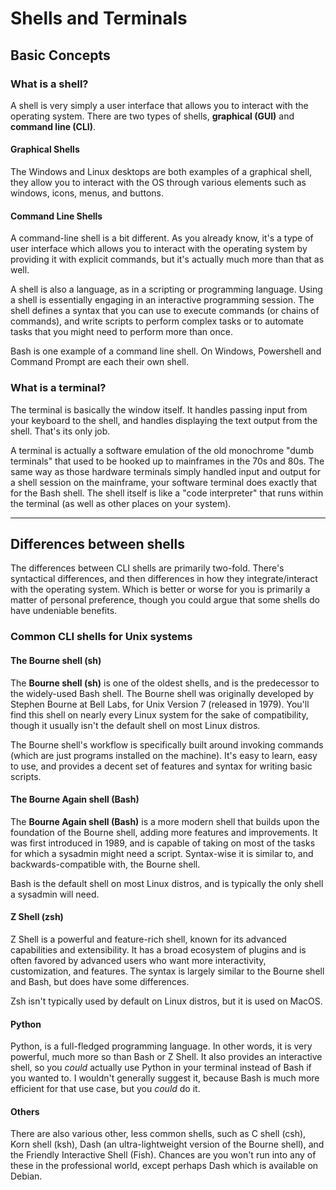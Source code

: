 # Shells and Terminals

## Basic Concepts

### What is a shell?

A shell is very simply a user interface that allows you to interact with the
 operating system. There are two types of shells, **graphical (GUI)** and
 **command line (CLI)**.

#### Graphical Shells

The Windows and Linux desktops are both examples of a graphical shell, they
 allow you to interact with the OS through various elements such as windows,
 icons, menus, and buttons.

#### Command Line Shells

A command-line shell is a bit different. As you already know, it's a type of
 user interface which allows you to interact with the operating system by
 providing it with explicit commands, but it's actually much more than that as
 well.

A shell is also a language, as in a scripting or programming language. Using a
 shell is essentially engaging in an interactive programming session. The shell
 defines a syntax that you can use to execute commands (or chains of commands),
 and write scripts to perform complex tasks or to automate tasks that you might
 need to perform more than once.

Bash is one example of a command line shell. On Windows, Powershell and Command
 Prompt are each their own shell.

### What is a terminal?

The terminal is basically the window itself. It handles passing input from
 your keyboard to the shell, and handles displaying the text output from the
 shell. That's its only job.

A terminal is actually a software emulation of the old monochrome "dumb
 terminals" that used to be hooked up to mainframes in the 70s and 80s. The
 same way as those hardware terminals simply handled input and output for a
 shell session on the mainframe, your software terminal does exactly that for
 the Bash shell. The shell itself is like a "code interpreter"
 that runs within the terminal (as well as other places on your system).

---

## Differences between shells

The differences between CLI shells are primarily two-fold. There's syntactical
 differences, and then differences in how they integrate/interact with the
 operating system. Which is better or worse for you is primarily a matter
 of personal preference, though you could argue that some shells do have
 undeniable benefits.

### Common CLI shells for Unix systems

#### The Bourne shell (sh)

The **Bourne shell (sh)** is one of the oldest shells, and is the predecessor
 to the widely-used Bash shell. The Bourne shell was originally developed by
 Stephen Bourne at Bell Labs, for Unix Version 7 (released in 1979). You'll
 find this shell on nearly every Linux system for the sake of compatibility,
 though it usually isn't the default shell on most Linux distros.

The Bourne shell's workflow is specifically built around invoking commands
 (which are just programs installed on the machine). It's easy to learn, easy
 to use, and provides a decent set of features and syntax for writing basic
 scripts.

#### The Bourne Again shell (Bash)

The **Bourne Again shell (Bash)** is a more modern shell that builds upon the
 foundation of the Bourne shell, adding more features and improvements. It was
 first introduced in 1989, and is capable of taking on most of the tasks for
 which a sysadmin might need a script. Syntax-wise it is similar to, and
 backwards-compatible with, the Bourne shell.

Bash is the default shell on most Linux distros, and is typically the only
 shell a sysadmin will need.

#### Z Shell (zsh)

Z Shell is a powerful and feature-rich shell, known for its advanced
 capabilities and extensibility. It has a broad ecosystem of plugins and is
 often favored by advanced users who want more interactivity, customization,
 and features. The syntax is largely similar to the Bourne shell and Bash, but
 does have some differences.

Zsh isn't typically used by default on Linux distros, but it is used on MacOS.

#### Python

Python, is a full-fledged programming language. In other words, it is very
 powerful, much more so than Bash or Z Shell. It also provides an interactive
 shell, so you *could* actually use Python in your terminal instead of Bash
 if you wanted to. I wouldn't generally suggest it, because Bash is much
 more efficient for that use case, but you *could* do it.

#### Others

There are also various other, less common shells, such as C shell (csh), Korn
 shell (ksh), Dash (an ultra-lightweight version of the Bourne shell), and
 the Friendly Interactive Shell (Fish). Chances are you won't run into any of
 these in the professional world, except perhaps Dash which is available on
 Debian.
